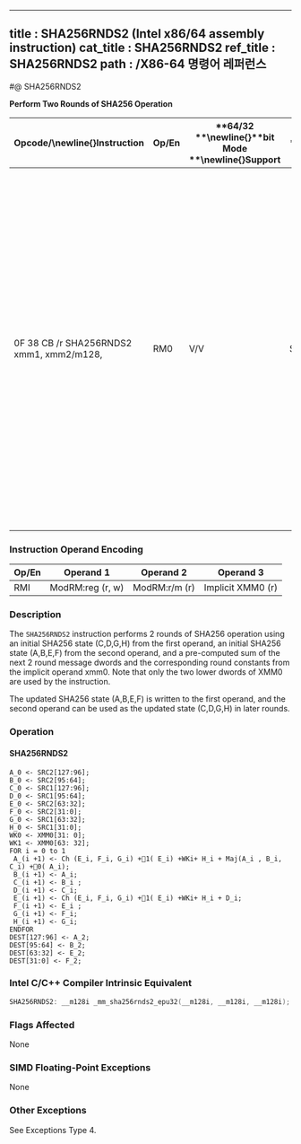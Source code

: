 ----------------------------
title : SHA256RNDS2 (Intel x86/64 assembly instruction)
cat_title : SHA256RNDS2
ref_title : SHA256RNDS2
path : /X86-64 명령어 레퍼런스
----------------------------
#@ SHA256RNDS2

**Perform Two Rounds of SHA256 Operation**

|**Opcode/**\newline{}**Instruction**|**Op/En**|**64/32 **\newline{}**bit Mode **\newline{}**Support**|**CPUID **\newline{}**Feature **\newline{}**Flag**|**Description**|
|------------------------------------|---------|------------------------------------------------------|--------------------------------------------------|---------------|
|0F 38 CB /r SHA256RNDS2 xmm1, xmm2/m128, <XMM0>|RM0|V/V|SHA|Perform 2 rounds of SHA256 operation using an initial SHA256 state (C,D,G,H) from xmm1, an initial SHA256 state (A,B,E,F) from xmm2/m128, and a pre-computed sum of the next 2 round mes-sage dwords and the corresponding round constants from the implicit operand XMM0, storing the updated SHA256 state (A,B,E,F) result in xmm1.|
### Instruction Operand Encoding


|Op/En|Operand 1|Operand 2|Operand 3|
|-----|---------|---------|---------|
|RMI|ModRM:reg (r, w)|ModRM:r/m (r)|Implicit XMM0 (r)|
### Description


The `SHA256RNDS2` instruction performs 2 rounds of SHA256 operation using an initial SHA256 state (C,D,G,H) from the first operand, an initial SHA256 state (A,B,E,F) from the second operand, and a pre-computed sum of the next 2 round message dwords and the corresponding round constants from the implicit operand xmm0. Note that only the two lower dwords of XMM0 are used by the instruction.

The updated SHA256 state (A,B,E,F) is written to the first operand, and the second operand can be used as the updated state (C,D,G,H) in later rounds.


### Operation
#### SHA256RNDS2 
```info-verb
A_0 <-  SRC2[127:96]; 
B_0  <- SRC2[95:64]; 
C_0  <- SRC1[127:96]; 
D_0  <- SRC1[95:64]; 
E_0 <-  SRC2[63:32]; 
F_0  <- SRC2[31:0]; 
G_0 <-  SRC1[63:32]; 
H_0  <- SRC1[31:0]; 
WK0 <-  XMM0[31: 0]; 
WK1  <- XMM0[63: 32]; 
FOR i = 0 to 1
 A_(i +1) <-  Ch (E_i, F_i, G_i) +1( E_i) +WKi+ H_i + Maj(A_i , B_i, C_i) +0( A_i); 
 B_(i +1)  <- A_i; 
 C_(i +1) <-  B_i ; 
 D_(i +1) <-  C_i; 
 E_(i +1) <-  Ch (E_i, F_i, G_i) +1( E_i) +WKi+ H_i + D_i; 
 F_(i +1)  <- E_i ; 
 G_(i +1) <-  F_i; 
 H_(i +1) <-  G_i; 
ENDFOR
DEST[127:96] <-  A_2; 
DEST[95:64]  <- B_2; 
DEST[63:32] <-  E_2; 
DEST[31:0]  <- F_2; 
```

### Intel C/C++ Compiler Intrinsic Equivalent

```cpp
SHA256RNDS2: __m128i _mm_sha256rnds2_epu32(__m128i, __m128i, __m128i);
```
### Flags Affected


None

### SIMD Floating-Point Exceptions


None

### Other Exceptions


See Exceptions Type 4.

